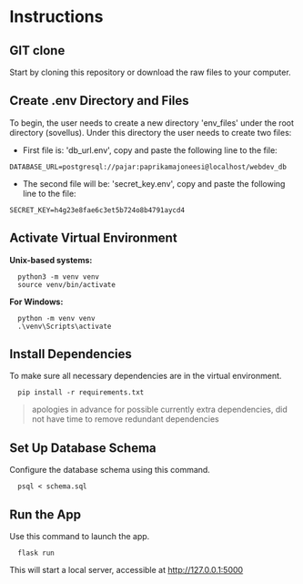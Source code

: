 # Instructions

## GIT clone
Start by cloning this repository or download the raw files to your computer.

## Create .env Directory and Files
To begin, the user needs to create a new directory 'env_files' under the root directory (sovellus). Under this directory the user needs to create two files:
- First file is: 'db_url.env', copy and paste the following line to the file:
```
DATABASE_URL=postgresql://pajar:paprikamajoneesi@localhost/webdev_db
```
- The second file will be: 'secret_key.env', copy and paste the following line to the file:
```
SECRET_KEY=h4g23e8fae6c3et5b724o8b4791aycd4
```

## Activate Virtual Environment
**Unix-based systems:**

```
  python3 -m venv venv
  source venv/bin/activate
```

**For Windows:**

```
  python -m venv venv
  .\venv\Scripts\activate
```

## Install Dependencies
To make sure all necessary dependencies are in the virtual environment.
```
  pip install -r requirements.txt
```
> apologies in advance for possible currently extra dependencies, did not have time to remove redundant dependencies

## Set Up Database Schema
Configure the database schema using this command.
```
  psql < schema.sql
```

## Run the App
Use this command to launch the app.
```
  flask run
```
This will start a local server, accessible at http://127.0.0.1:5000

